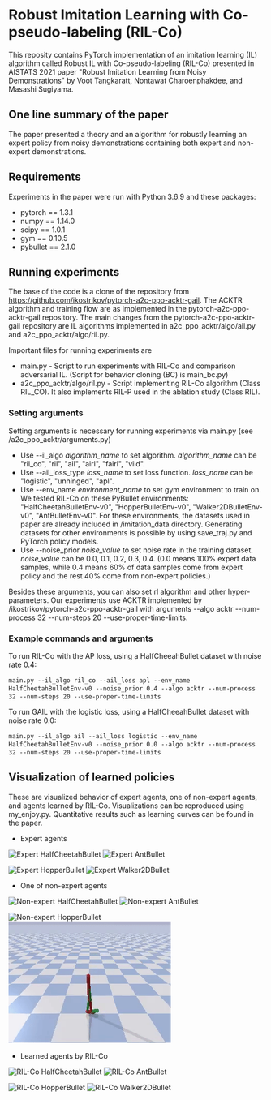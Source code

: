 # Robust Imitation Learning with Co-pseudo-labeling (RIL-Co)
This reposity contains PyTorch implementation of an imitation learning (IL) algorithm called Robust IL with Co-pseudo-labeling (RIL-Co) presented in AISTATS 2021 paper "Robust Imitation Learning from Noisy Demonstrations" by Voot Tangkaratt, Nontawat Charoenphakdee, and Masashi Sugiyama. 

## One line summary of the paper
The paper presented a theory and an algorithm for robustly learning an expert policy from noisy demonstrations containing both expert and non-expert demonstrations. 

## Requirements
Experiments in the paper were run with Python 3.6.9 and these packages:
* pytorch == 1.3.1
* numpy == 1.14.0
* scipy == 1.0.1
* gym == 0.10.5
* pybullet == 2.1.0

## Running experiments
The base of the code is a clone of the repository from https://github.com/ikostrikov/pytorch-a2c-ppo-acktr-gail. 
The ACKTR algorithm and training flow are as implemented in the pytorch-a2c-ppo-acktr-gail repository. 
The main changes from the pytorch-a2c-ppo-acktr-gail repository are IL algorithms implemented in a2c_ppo_acktr/algo/ail.py and a2c_ppo_acktr/algo/ril.py.

Important files for running experiments are 
* main.py - Script to run experiments with RIL-Co and comparison adversarial IL. (Script for behavior cloning (BC) is main_bc.py)
* a2c_ppo_acktr/algo/ril.py - Script implementing RIL-Co algorithm (Class RIL_CO). It also implements RIL-P used in the ablation study (Class RIL).

### Setting arguments
Setting arguments is necessary for running experiments via main.py (see /a2c_ppo_acktr/arguments.py)

* Use --il_algo *algorithm_name* to set algorithm. *algorithm_name* can be "ril_co", "ril", "ail", "airl", "fairl", "vild".
* Use --ail_loss_type *loss_name* to set loss function. *loss_name* can be "logistic", "unhinged", "apl".
* Use --env_name *environment_name* to set gym environment to train on. We tested RIL-Co on these PyBullet environments: "HalfCheetahBulletEnv-v0", "HopperBulletEnv-v0", "Walker2DBulletEnv-v0", "AntBulletEnv-v0". For these environments, the datasets used in paper are already included in /imitation_data directory. Generating datasets for other environments is possible by using save_traj.py and PyTorch policy models. 
* Use --noise_prior *noise_value* to set noise rate in the training dataset. *noise_value* can be 0.0, 0.1, 0.2, 0.3, 0.4. (0.0 means 100% expert data samples, while 0.4 means 60% of data samples come from expert policy and the rest 40% come from non-expert policies.)

Besides these arguments, you can also set rl algorithm and other hyper-parameters. Our experiments use ACKTR implemented by /ikostrikov/pytorch-a2c-ppo-acktr-gail with arguments --algo acktr --num-process 32 --num-steps 20 --use-proper-time-limits.

### Example commands and arguments
To run RIL-Co with the AP loss, using a HalfCheeahBullet dataset with noise rate 0.4:
```
main.py --il_algo ril_co --ail_loss apl --env_name HalfCheetahBulletEnv-v0 --noise_prior 0.4 --algo acktr --num-process 32 --num-steps 20 --use-proper-time-limits
```

To run GAIL with the logistic loss, using a HalfCheeahBullet dataset with noise rate 0.0:
```
main.py --il_algo ail --ail_loss logistic --env_name HalfCheetahBulletEnv-v0 --noise_prior 0.0 --algo acktr --num-process 32 --num-steps 20 --use-proper-time-limits
```

## Visualization of learned policies
These are visualized behavior of expert agents, one of non-expert agents, and agents learned by RIL-Co. Visualizations can be reproduced using my_enjoy.py. Quantitative results such as learning curves can be found in the paper. 

* Expert agents

![](/videos/HalfCheetahBulletEnv-v0_expert/HalfCheetahBulletEnv-v0_expert.gif "Expert HalfCheetahBullet")
![](/videos/AntBulletEnv-v0_expert/AntBulletEnv-v0_expert.gif "Expert AntBullet")

![](/videos/HopperBulletEnv-v0_expert/HopperBulletEnv-v0_expert.gif "Expert HopperBullet")
![](/videos/Walker2DBulletEnv-v0_expert/Walker2DBulletEnv-v0_expert.gif "Expert Walker2DBullet")

* One of non-expert agents

![](/videos/HalfCheetahBulletEnv-v0_expertP0.4/HalfCheetahBulletEnv-v0_expertP0.4.gif "Non-expert HalfCheetahBullet")
![](/videos/AntBulletEnv-v0_expertP0.4/AntBulletEnv-v0_expertP0.4.gif "Non-expert AntBullet")

![](/videos/HopperBulletEnv-v0_expertP0.4/HopperBulletEnv-v0_expertP0.4.gif "Non-expert HopperBullet")
![](/videos/Walker2DBulletEnv-v0_expertP0.4/Walker2DBulletEnv-v0_expertP0.4.gif "Non-expert Walker2DBullet")

* Learned agents by RIL-Co

![](/videos/HalfCheetahBulletEnv-v0_rilco/HalfCheetahBulletEnv-v0_rilco.gif "RIL-Co HalfCheetahBullet")
![](/videos/AntBulletEnv-v0_rilco/AntBulletEnv-v0_rilco.gif "RIL-Co AntBullet")

![](/videos/HopperBulletEnv-v0_rilco/HopperBulletEnv-v0_rilco.gif "RIL-Co HopperBullet")
![](/videos/Walker2DBulletEnv-v0_rilco/Walker2DBulletEnv-v0_rilco.gif "RIL-Co Walker2DBullet")
